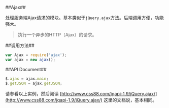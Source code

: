 ##Ajax##

处理服务端Ajax请求的模块。基本类似于`jQuery.ajax`方法。后端调用方便，功能强大。

> 执行一个异步的HTTP（Ajax）的请求。

##调用方法##

``` javascript
var Ajax = require('ajax');
var ajax = new ajax();
```

##API Document##

``` javascript
$.ajax = ajax.main;
$.getJSON = ajax.getJSON;
```

请参看以上实例，然后阅读 [http://www.css88.com/jqapi-1.9/jQuery.ajax/](http://www.css88.com/jqapi-1.9/jQuery.ajax/) 这里的文档说，基本相同。